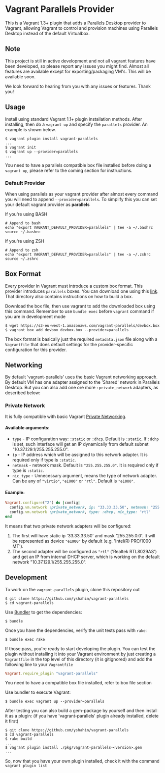 # Vagrant Parallels Provider

This is a [Vagrant](http://www.vagrantup.com) 1.3+ plugin that adds a [Parallels Desktop](http://www.parallels.com/products/desktop/)
provider to Vagrant, allowing Vagrant to control and provision machines using Parallels Desktop instead of the default Virtualbox.

## Note

This project is still in active development and not all vagrant features have been developed, so please report any issues you might find.
Almost all features are available except for exporting/packaging VM's.  This will be available soon.

We look forward to hearing from you with any issues or features.  Thank you!

## Usage
Install using standard Vagrant 1.1+ plugin installation methods. After installing, then do a `vagrant up` and specify the `parallels` provider. An example is shown below.

```
$ vagrant plugin install vagrant-parallels
...
$ vagrant init
$ vagrant up --provider=parallels
...
```

You need to have a parallels compatible box file installed before doing a `vagrant up`, please refer to the coming section for instructions.

### Default Provider

When using parallels as your vagrant provider after almost every command you will need to append `--provider=parallels`. To simplify this you can set your default vagrant provider as **parallels**

If you're using BASH

```
# Append to bash
echo "export VAGRANT_DEFAULT_PROVIDER=parallels" | tee -a ~/.bashrc
source ~/.bashrc
```

If you're using ZSH

```
# Append to zsh
echo "export VAGRANT_DEFAULT_PROVIDER=parallels" | tee -a ~/.zshrc
source ~/.zshrc
```

## Box Format

Every provider in Vagrant must introduce a custom box format. This
provider introduces `parallels` boxes. You can download one using this [link](https://s3-eu-west-1.amazonaws.com/vagrant-parallels/devbox.box).
That directory also contains instructions on how to build a box.

Download the box file, then use vagrant to add the downloaded box using this command. Remember to use `bundle exec` before `vagrant` command if you are in development mode

```
$ wget https://s3-eu-west-1.amazonaws.com/vagrant-parallels/devbox.box
$ vagrant box add devbox devbox.box --provider=parallels
```

The box format is basically just the required `metadata.json` file
along with a `Vagrantfile` that does default settings for the
provider-specific configuration for this provider.

## Networking
By default 'vagrant-parallels' uses the basic Vagrant networking approach. By default VM has one adapter assigned to the 'Shared' network in Parallels Desktop.
But you can also add one ore more `:private_network` adapters, as described below: 

### Private Network
It is fully compatible with basic Vagrant [Private Networking](http://docs.vagrantup.com/v2/networking/private_network.html). 
#### Available arguments:
- `type` - IP configuration way: `:static` or `:dhcp`. Default is `:static`. If `:dchp` is set, such interface will get an IP dynamically from default subnet "10.37.129.1/255.255.255.0".
- `ip` - IP address which will be assigned to this network adapter. It is required only if type is `:static`.
- `netmask` - network mask. Default is `"255.255.255.0"`. It is required only if type is `:static`.
- `nic_type` - Unnecessary argument, means the type of network adapter. Can be any of `"virtio"`, `"e1000"` or `"rtl"`. Default is `"e1000"`.

#### Example:
```ruby
Vagrant.configure("2") do |config|
  config.vm.network :private_network, ip: "33.33.33.50", netmask: "255.255.0.0" 
  config.vm.network :private_network, type: :dhcp, nic_type: "rtl"
end
```
It means that two private network adapters will be configured: 
1) The first will have static ip '33.33.33.50' and mask '255.255.0.0'. It will be represented as device `"e1000"` by default (e.g. 'Intel(R) PRO/1000 MT').
2) The second adapter will be configured as `"rtl"` ('Realtek RTL8029AS') and get an IP from internal DHCP server, which is working on the default network "10.37.129.1/255.255.255.0".

## Development

To work on the `vagrant-parallels` plugin, clone this repository out

```
$ git clone https://github.com/yshahin/vagrant-parallels
$ cd vagrant-parallels
```

Use [Bundler](http://gembundler.com) to get the dependencies:

```
$ bundle
```

Once you have the dependencies, verify the unit tests pass with `rake`:

```
$ bundle exec rake
```

If those pass, you're ready to start developing the plugin. You can test
the plugin without installing it into your Vagrant environment by just
creating a `Vagrantfile` in the top level of this directory (it is gitignored)
and add the following line to your `Vagrantfile`

```ruby
Vagrant.require_plugin "vagrant-parallels"
```

You need to have a compatible box file installed, refer to box file section

Use bundler to execute Vagrant:

```
$ bundle exec vagrant up --provider=parallels
```

After testing you can also build a gem-package by yourself and then install it as a plugin:
(if you have 'vagrant-parallels' plugin already installed, delete it first)

```
$ git clone https://github.com/yshahin/vagrant-parallels
$ cd vagrant-parallels
$ rake build
...
$ vagrant plugin install ./pkg/vagrant-parallels-<version>.gem
...
```
So, now that you have your own plugin installed, check it with the command `vagrant plugin list`
